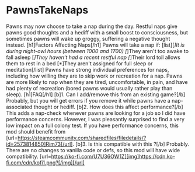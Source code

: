 # PawnsTakeNaps
Pawns may now choose to take a nap during the day. Restful naps give pawns good thoughts and a hediff with a small boost to consciousness, but sometimes pawns will wake up groggy, suffering a negative thought instead.  [h1]Factors Affecting Naps[/h1] Pawns will take a nap if: [list][*]It is during night-owl hours (between 1000 and 1700) [*]They aren't too awake to fall asleep [*]They haven't had a recent restful nap [*]Their lord toil allows them to rest in a bed [*]They aren't assigned for full sleep or meditation[/list]  Pawns have strong individual preferences for naps, including how willing they are to skip work or recreation for a nap. Pawns are more likely to nap when they are tired, uncomfortable, in pain, and have had plenty of recreation (bored pawns would usually rather play than sleep).  [h1]FAQ[/h1] [b]1. Can I add/remove this from an existing game?[/b] Probably, but you will get errors if you remove it while pawns have a nap-associated thought or hediff.  [b]2. How does this affect performance?[/b] This adds a nap-check whenever pawns are looking for a job so I did have performance concerns. However, I was pleasantly surprised to find a very low impact on a full colony test. If you have performance concerns, this mod should benefit from [url=https://steamcommunity.com/sharedfiles/filedetails/?id=2573814850]Rim73[/url].  [b]3. Is this compatible with this <Mod>?[/b] Probably. There are no changes to vanilla code or defs, so this mod will have wide compatibility.    [url=https://ko-fi.com/U7U36OW1Z][img]https://cdn.ko-fi.com/cdn/kofi1.png?[/img][/url]

